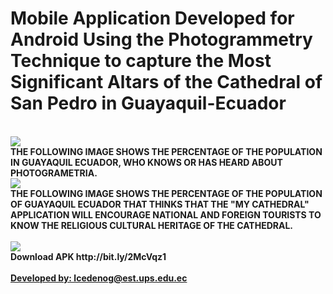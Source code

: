 <h1>Mobile Application Developed for Android Using the Photogrammetry Technique to capture the Most Significant Altars of the Cathedral of San Pedro in Guayaquil-Ecuador</h1>
<br>
<img src="https://user-images.githubusercontent.com/54017353/62852188-518c6e80-bcae-11e9-9c7a-b57fd4aa6edd.png">
<br>
<Strong>THE FOLLOWING IMAGE SHOWS THE PERCENTAGE OF THE POPULATION IN GUAYAQUIL ECUADOR, WHO KNOWS OR HAS HEARD ABOUT PHOTOGRAMETRIA.</Strong>
<br>
<img src="https://user-images.githubusercontent.com/54017353/62853360-b7c6c080-bcb1-11e9-92d5-c40e1bf3197e.JPG">
<br>
<Strong>THE FOLLOWING IMAGE SHOWS THE PERCENTAGE OF THE POPULATION OF GUAYAQUIL ECUADOR THAT THINKS THAT THE "MY CATHEDRAL" APPLICATION WILL ENCOURAGE NATIONAL AND FOREIGN TOURISTS TO KNOW THE RELIGIOUS CULTURAL HERITAGE OF THE CATHEDRAL.</>
<br>
<br>
<img src="https://user-images.githubusercontent.com/54017353/62853816-1a6c8c00-bcb3-11e9-8a1e-beb1418a92e1.JPG">
<br>
<Strong>Download APK</Strong> http://bit.ly/2McVqz1
<br>
<br>
<a href="https://realprogramers.ml" target="_blank">Developed by: lcedenog@est.ups.edu.ec</a>
<br>

